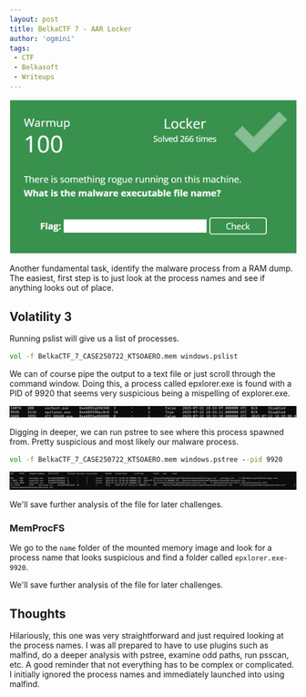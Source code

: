 ```yaml
---
layout: post
title: BelkaCTF 7 - AAR Locker
author: 'ogmini'
tags:
 - CTF
 - Belkasoft
 - Writeups
---
```


![Task](/images/BelkaCTF7/Task2.png)

Another fundamental task, identify the malware process from a RAM dump. The easiest, first step is to just look at the process names and see if anything looks out of place.

## Volatility 3

Running pslist will give us a list of processes.

~~~ cmd
vol -f BelkaCTF_7_CASE250722_KTSOAERO.mem windows.pslist
~~~

We can of course pipe the output to a text file or just scroll through the command window. Doing this, a process called epxlorer.exe is found with a PID of 9920 that seems very suspicious being a mispelling of explorer.exe.

![PID 9920](/images/BelkaCTF7/Task2-1.png)

Digging in deeper, we can run pstree to see where this process spawned from. Pretty suspicious and most likely our malware process.

~~~ cmd
vol -f BelkaCTF_7_CASE250722_KTSOAERO.mem windows.pstree --pid 9920
~~~

![PID 9920 pstree](/images/BelkaCTF7/Task2-2.png)

We'll save further analysis of the file for later challenges.

### MemProcFS

We go to the `name` folder of the mounted memory image and look for a process name that looks suspicious and find a folder called `epxlorer.exe-9920`.

We'll save further analysis of the file for later challenges.

## Thoughts

Hilariously, this one was very straightforward and just required looking at the process names. I was all prepared to have to use plugins such as malfind, do a deeper analysis with pstree, examine odd paths, run psscan, etc. A good reminder that not everything has to be complex or complicated. I initially ignored the process names and immediately launched into using malfind.
